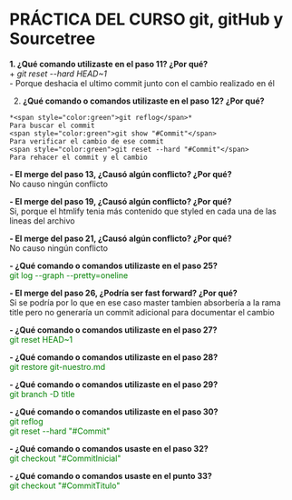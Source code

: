 # PRÁCTICA DEL CURSO git, gitHub y Sourcetree

**1. ¿Qué comando utilizaste en el paso 11? ¿Por qué?**  
    + *git reset --hard HEAD~1*  
    - Porque deshacia el ultimo commit junto con el cambio realizado en él

2. **¿Qué comando o comandos utilizaste en el paso 12? ¿Por qué?**  
~~~
*<span style="color:green">git reflog</span>*  
Para buscar el commit  
<span style="color:green">git show "#Commit"</span>  
Para verificar el cambio de ese commit  
<span style="color:green">git reset --hard "#Commit"</span>  
Para rehacer el commit y el cambio
~~~

**- El merge del paso 13, ¿Causó algún conflicto? ¿Por qué?**  
    No causo ningún conflicto

**- El merge del paso 19, ¿Causó algún conflicto? ¿Por qué?**  
Si, porque el htmlify tenia más contenido que styled en cada una de las lineas del archivo

**- El merge del paso 21, ¿Causó algún conflicto? ¿Por qué?**  
No causo ningún conflicto

**- ¿Qué comando o comandos utilizaste en el paso 25?**  
<span style="color:green">git log --graph --pretty=oneline</span>

**- El merge del paso 26, ¿Podría ser fast forward? ¿Por qué?**  
Si se podría por lo que en ese caso master tambien absorbería a la rama title pero no generaría un commit adicional para documentar el cambio

**- ¿Qué comando o comandos utilizaste en el paso 27?**  
<span style="color:green">git reset HEAD~1</span>

**- ¿Qué comando o comandos utilizaste en el paso 28?**  
<span style="color:green">git restore git-nuestro.md</span>

**- ¿Qué comando o comandos utilizaste en el paso 29?**  
<span style="color:green">git branch -D title</span>

**- ¿Qué comando o comandos utilizaste en el paso 30?**  
<span style="color:green">git reflog</span>  
<span style="color:green">git reset --hard "#Commit"</span>

**- ¿Qué comando o comandos usaste en el paso 32?**  
<span style="color:green">git checkout "#CommitInicial"</span></span>

**- ¿Qué comando o comandos usaste en el punto 33?**  
<span style="color:green">git checkout "#CommitTitulo"</span></span>

